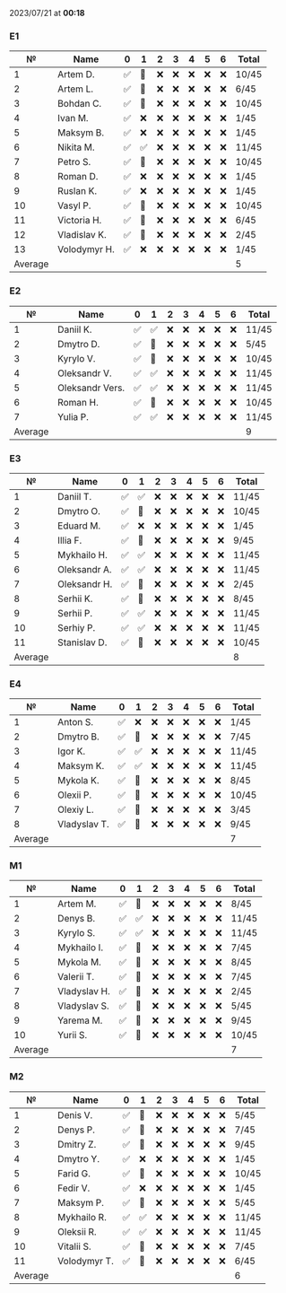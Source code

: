 2023/07/21 at **00:18**
### E1
|№|Name|0|1|2|3|4|5|6|Total|
|-----|-----|-----|-----|-----|-----|-----|-----|-----|-----|
|1|Artem D.|✅|🔄|❌|❌|❌|❌|❌|10/45|
|2|Artem L.|✅|🔄|❌|❌|❌|❌|❌|6/45|
|3|Bohdan C.|✅|🔄|❌|❌|❌|❌|❌|10/45|
|4|Ivan M.|✅|❌|❌|❌|❌|❌|❌|1/45|
|5|Maksym B.|✅|❌|❌|❌|❌|❌|❌|1/45|
|6|Nikita M.|✅|✅|❌|❌|❌|❌|❌|11/45|
|7|Petro S.|✅|🔄|❌|❌|❌|❌|❌|10/45|
|8|Roman D.|✅|❌|❌|❌|❌|❌|❌|1/45|
|9|Ruslan K.|✅|❌|❌|❌|❌|❌|❌|1/45|
|10|Vasyl P.|✅|🔄|❌|❌|❌|❌|❌|10/45|
|11|Victoria H.|✅|🔄|❌|❌|❌|❌|❌|6/45|
|12|Vladislav K.|✅|🔄|❌|❌|❌|❌|❌|2/45|
|13|Volodymyr H.|✅|❌|❌|❌|❌|❌|❌|1/45|
|Average|||||||||5||

### E2
|№|Name|0|1|2|3|4|5|6|Total|
|-----|-----|-----|-----|-----|-----|-----|-----|-----|-----|
|1|Daniil K.|✅|✅|❌|❌|❌|❌|❌|11/45|
|2|Dmytro D.|✅|🔄|❌|❌|❌|❌|❌|5/45|
|3|Kyrylo V.|✅|🔄|❌|❌|❌|❌|❌|10/45|
|4|Oleksandr V.|✅|✅|❌|❌|❌|❌|❌|11/45|
|5|Oleksandr Vers.|✅|✅|❌|❌|❌|❌|❌|11/45|
|6|Roman H.|✅|🔄|❌|❌|❌|❌|❌|10/45|
|7|Yulia P.|✅|✅|❌|❌|❌|❌|❌|11/45|
|Average|||||||||9||

### E3
|№|Name|0|1|2|3|4|5|6|Total|
|-----|-----|-----|-----|-----|-----|-----|-----|-----|-----|
|1|Daniil T.|✅|✅|❌|❌|❌|❌|❌|11/45|
|2|Dmytro O.|✅|🔄|❌|❌|❌|❌|❌|10/45|
|3|Eduard M.|✅|❌|❌|❌|❌|❌|❌|1/45|
|4|Illia F.|✅|🔄|❌|❌|❌|❌|❌|9/45|
|5|Mykhailo H.|✅|✅|❌|❌|❌|❌|❌|11/45|
|6|Oleksandr A.|✅|✅|❌|❌|❌|❌|❌|11/45|
|7|Oleksandr H.|✅|🔄|❌|❌|❌|❌|❌|2/45|
|8|Serhii K.|✅|🔄|❌|❌|❌|❌|❌|8/45|
|9|Serhii P.|✅|✅|❌|❌|❌|❌|❌|11/45|
|10|Serhiy P.|✅|✅|❌|❌|❌|❌|❌|11/45|
|11|Stanislav D.|✅|🔄|❌|❌|❌|❌|❌|10/45|
|Average|||||||||8||

### E4
|№|Name|0|1|2|3|4|5|6|Total|
|-----|-----|-----|-----|-----|-----|-----|-----|-----|-----|
|1|Anton S.|✅|❌|❌|❌|❌|❌|❌|1/45|
|2|Dmytro B.|✅|🔄|❌|❌|❌|❌|❌|7/45|
|3|Igor K.|✅|✅|❌|❌|❌|❌|❌|11/45|
|4|Maksym K.|✅|✅|❌|❌|❌|❌|❌|11/45|
|5|Mykola K.|✅|🔄|❌|❌|❌|❌|❌|8/45|
|6|Olexii P.|✅|🔄|❌|❌|❌|❌|❌|10/45|
|7|Olexiy L.|✅|🔄|❌|❌|❌|❌|❌|3/45|
|8|Vladyslav T.|✅|🔄|❌|❌|❌|❌|❌|9/45|
|Average|||||||||7||

### M1
|№|Name|0|1|2|3|4|5|6|Total|
|-----|-----|-----|-----|-----|-----|-----|-----|-----|-----|
|1|Artem M.|✅|🔄|❌|❌|❌|❌|❌|8/45|
|2|Denys B.|✅|✅|❌|❌|❌|❌|❌|11/45|
|3|Kyrylo S.|✅|✅|❌|❌|❌|❌|❌|11/45|
|4|Mykhailo I.|✅|🔄|❌|❌|❌|❌|❌|7/45|
|5|Mykola M.|✅|🔄|❌|❌|❌|❌|❌|8/45|
|6|Valerii T.|✅|🔄|❌|❌|❌|❌|❌|7/45|
|7|Vladyslav H.|✅|🔄|❌|❌|❌|❌|❌|2/45|
|8|Vladyslav S.|✅|🔄|❌|❌|❌|❌|❌|5/45|
|9|Yarema M.|✅|🔄|❌|❌|❌|❌|❌|9/45|
|10|Yurii S.|✅|🔄|❌|❌|❌|❌|❌|10/45|
|Average|||||||||7||

### M2
|№|Name|0|1|2|3|4|5|6|Total|
|-----|-----|-----|-----|-----|-----|-----|-----|-----|-----|
|1|Denis V.|✅|🔄|❌|❌|❌|❌|❌|5/45|
|2|Denys P.|✅|🔄|❌|❌|❌|❌|❌|7/45|
|3|Dmitry Z.|✅|🔄|❌|❌|❌|❌|❌|9/45|
|4|Dmytro Y.|✅|❌|❌|❌|❌|❌|❌|1/45|
|5|Farid G.|✅|🔄|❌|❌|❌|❌|❌|10/45|
|6|Fedir V.|✅|❌|❌|❌|❌|❌|❌|1/45|
|7|Maksym P.|✅|🔄|❌|❌|❌|❌|❌|5/45|
|8|Mykhailo R.|✅|✅|❌|❌|❌|❌|❌|11/45|
|9|Oleksii R.|✅|✅|❌|❌|❌|❌|❌|11/45|
|10|Vitalii S.|✅|🔄|❌|❌|❌|❌|❌|7/45|
|11|Volodymyr T.|✅|🔄|❌|❌|❌|❌|❌|6/45|
|Average|||||||||6||
